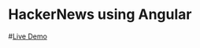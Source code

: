 # HackerNews using Angular
#<a href="https://hackernews-abdi.netlify.app/" target="_blank">Live Demo</a>
